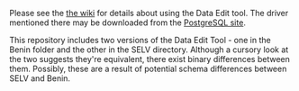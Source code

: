

Please see the [the wiki](https://openlmis.atlassian.net/wiki/display/SELV/Data+Edit+Tool+Configuration+and+Notes) for details about using the Data Edit tool. The driver mentioned there may be downloaded from the [PostgreSQL site](http://www.postgresql.org/ftp/odbc/versions/msi/).

This repository includes two versions of the Data Edit Tool - one in the Benin folder and the other in the SELV directory. Although a cursory look at the two suggests they're equivalent, there exist binary differences between them. Possibly, these are a result of potential schema differences between SELV and Benin.



